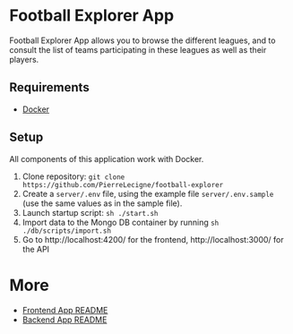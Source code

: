 # Football Explorer App

Football Explorer App allows you to browse the different leagues, and to consult the list of teams participating in these leagues as well as their players.

## Requirements

* [Docker](https://www.docker.com/)

## Setup

All components of this application work with Docker.

1. Clone repository: `git clone https://github.com/PierreLecigne/football-explorer`
2. Create a `server/.env` file, using the example file `server/.env.sample` (use the same values as in the sample file).
2. Launch startup script: `sh ./start.sh`
3. Import data to the Mongo DB container by running `sh ./db/scripts/import.sh`
4. Go to http://localhost:4200/ for the frontend, http://localhost:3000/ for the API

# More

* [Frontend App README](app/README.md)
* [Backend App README](server/README.md)